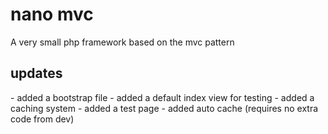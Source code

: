 <h1>nano mvc</h1>
<p>
A very small php framework based on the mvc pattern
</p>
<h2>updates</h2>
- added a bootstrap file
- added a default index view for testing
- added a caching system
- added a test page
- added auto cache (requires no extra code from dev)
